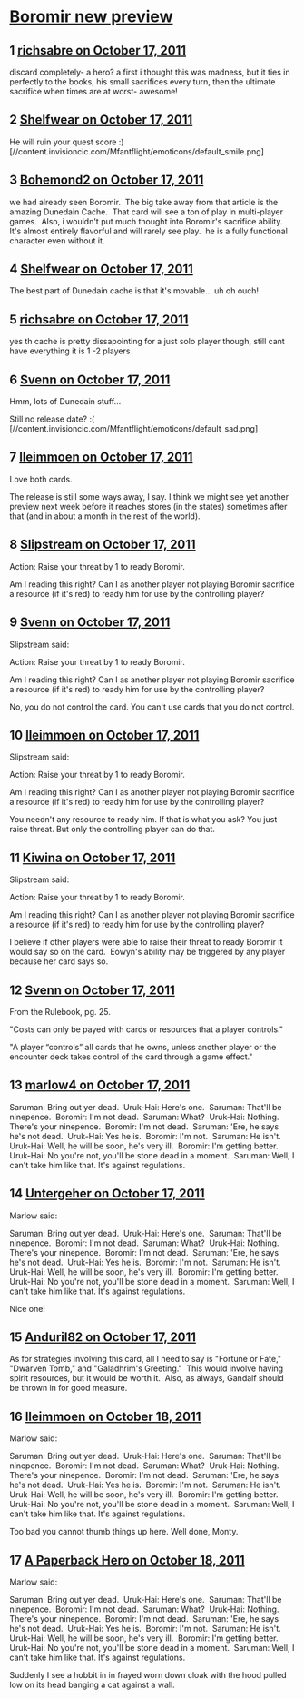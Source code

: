 # [Boromir new preview](https://community.fantasyflightgames.com/topic/54868-boromir-new-preview/)

## 1 [richsabre on October 17, 2011](https://community.fantasyflightgames.com/topic/54868-boromir-new-preview/?do=findComment&comment=543191)

discard completely- a hero? a first i thought this was madness, but it ties in perfectly to the books, his small sacrifices every turn, then the ultimate sacrifice when times are at worst- awesome!

## 2 [Shelfwear on October 17, 2011](https://community.fantasyflightgames.com/topic/54868-boromir-new-preview/?do=findComment&comment=543194)

He will ruin your quest score :) [//content.invisioncic.com/Mfantflight/emoticons/default_smile.png]

## 3 [Bohemond2 on October 17, 2011](https://community.fantasyflightgames.com/topic/54868-boromir-new-preview/?do=findComment&comment=543195)

we had already seen Boromir.  The big take away from that article is the amazing Dunedain Cache.  That card will see a ton of play in multi-player games.  Also, i wouldn't put much thought into Boromir's sacrifice ability.  It's almost entirely flavorful and will rarely see play.  he is a fully functional character even without it.

## 4 [Shelfwear on October 17, 2011](https://community.fantasyflightgames.com/topic/54868-boromir-new-preview/?do=findComment&comment=543204)

The best part of Dunedain cache is that it's movable... uh oh ouch!

## 5 [richsabre on October 17, 2011](https://community.fantasyflightgames.com/topic/54868-boromir-new-preview/?do=findComment&comment=543207)

yes th cache is pretty dissapointing for a just solo player though, still cant have everything it is 1 -2 players

## 6 [Svenn on October 17, 2011](https://community.fantasyflightgames.com/topic/54868-boromir-new-preview/?do=findComment&comment=543208)

Hmm, lots of Dunedain stuff...

Still no release date? :( [//content.invisioncic.com/Mfantflight/emoticons/default_sad.png]

## 7 [lleimmoen on October 17, 2011](https://community.fantasyflightgames.com/topic/54868-boromir-new-preview/?do=findComment&comment=543222)

Love both cards.

The release is still some ways away, I say. I think we might see yet another preview next week before it reaches stores (in the states) sometimes after that (and in about a month in the rest of the world).

## 8 [Slipstream on October 17, 2011](https://community.fantasyflightgames.com/topic/54868-boromir-new-preview/?do=findComment&comment=543267)

Action: Raise your threat by 1 to ready Boromir.

Am I reading this right? Can I as another player not playing Boromir sacrifice a resource (if it's red) to ready him for use by the controlling player?

## 9 [Svenn on October 17, 2011](https://community.fantasyflightgames.com/topic/54868-boromir-new-preview/?do=findComment&comment=543270)

Slipstream said:

Action: Raise your threat by 1 to ready Boromir.

Am I reading this right? Can I as another player not playing Boromir sacrifice a resource (if it's red) to ready him for use by the controlling player?



No, you do not control the card. You can't use cards that you do not control.

## 10 [lleimmoen on October 17, 2011](https://community.fantasyflightgames.com/topic/54868-boromir-new-preview/?do=findComment&comment=543285)

Slipstream said:

Action: Raise your threat by 1 to ready Boromir.

Am I reading this right? Can I as another player not playing Boromir sacrifice a resource (if it's red) to ready him for use by the controlling player?



You needn't any resource to ready him. If that is what you ask? You just raise threat. But only the controlling player can do that.

## 11 [Kiwina on October 17, 2011](https://community.fantasyflightgames.com/topic/54868-boromir-new-preview/?do=findComment&comment=543295)

Slipstream said:

Action: Raise your threat by 1 to ready Boromir.

Am I reading this right? Can I as another player not playing Boromir sacrifice a resource (if it's red) to ready him for use by the controlling player?



I believe if other players were able to raise their threat to ready Boromir it would say so on the card.  Eowyn's ability may be triggered by any player because her card says so.

## 12 [Svenn on October 17, 2011](https://community.fantasyflightgames.com/topic/54868-boromir-new-preview/?do=findComment&comment=543303)

From the Rulebook, pg. 25.

"Costs can only be payed with cards or resources that a player controls."

"A player “controls” all cards that he owns, unless another player or the encounter deck takes control of the card through a game effect."

## 13 [marlow4 on October 17, 2011](https://community.fantasyflightgames.com/topic/54868-boromir-new-preview/?do=findComment&comment=543322)

Saruman: Bring out yer dead. 
Uruk-Hai: Here's one. 
Saruman: That'll be ninepence. 
Boromir: I'm not dead. 
Saruman: What? 
Uruk-Hai: Nothing. There's your ninepence. 
Boromir: I'm not dead. 
Saruman: 'Ere, he says he's not dead. 
Uruk-Hai: Yes he is. 
Boromir: I'm not. 
Saruman: He isn't. 
Uruk-Hai: Well, he will be soon, he's very ill. 
Boromir: I'm getting better. 
Uruk-Hai: No you're not, you'll be stone dead in a moment. 
Saruman: Well, I can't take him like that. It's against regulations. 

## 14 [Untergeher on October 17, 2011](https://community.fantasyflightgames.com/topic/54868-boromir-new-preview/?do=findComment&comment=543332)

Marlow said:

Saruman: Bring out yer dead. 
Uruk-Hai: Here's one. 
Saruman: That'll be ninepence. 
Boromir: I'm not dead. 
Saruman: What? 
Uruk-Hai: Nothing. There's your ninepence. 
Boromir: I'm not dead. 
Saruman: 'Ere, he says he's not dead. 
Uruk-Hai: Yes he is. 
Boromir: I'm not. 
Saruman: He isn't. 
Uruk-Hai: Well, he will be soon, he's very ill. 
Boromir: I'm getting better. 
Uruk-Hai: No you're not, you'll be stone dead in a moment. 
Saruman: Well, I can't take him like that. It's against regulations. 



Nice one!

## 15 [Anduril82 on October 17, 2011](https://community.fantasyflightgames.com/topic/54868-boromir-new-preview/?do=findComment&comment=543334)

As for strategies involving this card, all I need to say is "Fortune or Fate," "Dwarven Tomb," and "Galadhrim's Greeting."  This would involve having spirit resources, but it would be worth it.  Also, as always, Gandalf should be thrown in for good measure.

## 16 [lleimmoen on October 18, 2011](https://community.fantasyflightgames.com/topic/54868-boromir-new-preview/?do=findComment&comment=543488)

Marlow said:

Saruman: Bring out yer dead. 
Uruk-Hai: Here's one. 
Saruman: That'll be ninepence. 
Boromir: I'm not dead. 
Saruman: What? 
Uruk-Hai: Nothing. There's your ninepence. 
Boromir: I'm not dead. 
Saruman: 'Ere, he says he's not dead. 
Uruk-Hai: Yes he is. 
Boromir: I'm not. 
Saruman: He isn't. 
Uruk-Hai: Well, he will be soon, he's very ill. 
Boromir: I'm getting better. 
Uruk-Hai: No you're not, you'll be stone dead in a moment. 
Saruman: Well, I can't take him like that. It's against regulations. 



Too bad you cannot thumb things up here. Well done, Monty.

## 17 [A Paperback Hero on October 18, 2011](https://community.fantasyflightgames.com/topic/54868-boromir-new-preview/?do=findComment&comment=543624)

Marlow said:

Saruman: Bring out yer dead. 
Uruk-Hai: Here's one. 
Saruman: That'll be ninepence. 
Boromir: I'm not dead. 
Saruman: What? 
Uruk-Hai: Nothing. There's your ninepence. 
Boromir: I'm not dead. 
Saruman: 'Ere, he says he's not dead. 
Uruk-Hai: Yes he is. 
Boromir: I'm not. 
Saruman: He isn't. 
Uruk-Hai: Well, he will be soon, he's very ill. 
Boromir: I'm getting better. 
Uruk-Hai: No you're not, you'll be stone dead in a moment. 
Saruman: Well, I can't take him like that. It's against regulations. 



Suddenly I see a hobbit in in frayed worn down cloak with the hood pulled low on its head banging a cat against a wall.

